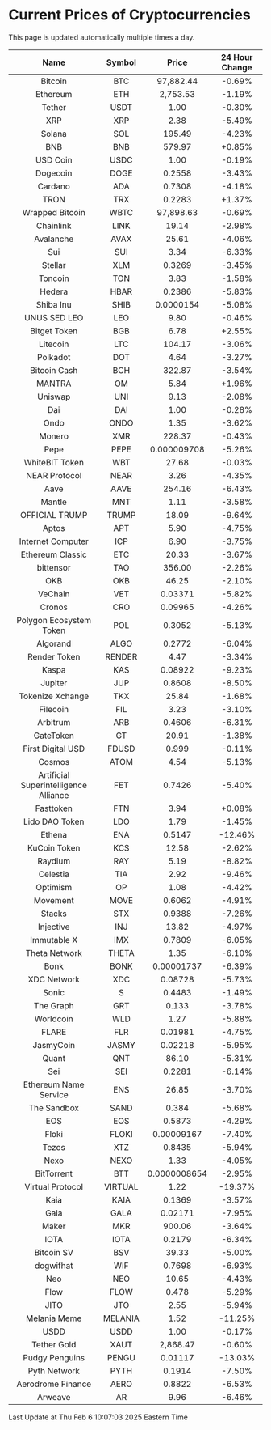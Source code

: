 # Current Prices of Cryptocurrencies
This page is updated automatically multiple times a day.

| Name | Symbol | Price | 24 Hour Change |
| :---: |:---:| :---: | :---: |
| Bitcoin | BTC | 97,882.44 | -0.69% |
| Ethereum | ETH | 2,753.53 | -1.19% |
| Tether | USDT | 1.00 | -0.30% |
| XRP | XRP | 2.38 | -5.49% |
| Solana | SOL | 195.49 | -4.23% |
| BNB | BNB | 579.97 | +0.85% |
| USD Coin | USDC | 1.00 | -0.19% |
| Dogecoin | DOGE | 0.2558 | -3.43% |
| Cardano | ADA | 0.7308 | -4.18% |
| TRON | TRX | 0.2283 | +1.37% |
| Wrapped Bitcoin | WBTC | 97,898.63 | -0.69% |
| Chainlink | LINK | 19.14 | -2.98% |
| Avalanche | AVAX | 25.61 | -4.06% |
| Sui | SUI | 3.34 | -6.33% |
| Stellar | XLM | 0.3269 | -3.45% |
| Toncoin | TON | 3.83 | -1.58% |
| Hedera | HBAR | 0.2386 | -5.83% |
| Shiba Inu | SHIB | 0.0000154 | -5.08% |
| UNUS SED LEO | LEO | 9.80 | -0.46% |
| Bitget Token | BGB | 6.78 | +2.55% |
| Litecoin | LTC | 104.17 | -3.06% |
| Polkadot | DOT | 4.64 | -3.27% |
| Bitcoin Cash | BCH | 322.87 | -3.54% |
| MANTRA | OM | 5.84 | +1.96% |
| Uniswap | UNI | 9.13 | -2.08% |
| Dai | DAI | 1.00 | -0.28% |
| Ondo | ONDO | 1.35 | -3.62% |
| Monero | XMR | 228.37 | -0.43% |
| Pepe | PEPE | 0.000009708 | -5.26% |
| WhiteBIT Token | WBT | 27.68 | -0.03% |
| NEAR Protocol | NEAR | 3.26 | -4.35% |
| Aave | AAVE | 254.16 | -6.43% |
| Mantle | MNT | 1.11 | -3.58% |
| OFFICIAL TRUMP | TRUMP | 18.09 | -9.64% |
| Aptos | APT | 5.90 | -4.75% |
| Internet Computer | ICP | 6.90 | -3.75% |
| Ethereum Classic | ETC | 20.33 | -3.67% |
| bittensor | TAO | 356.00 | -2.26% |
| OKB | OKB | 46.25 | -2.10% |
| VeChain | VET | 0.03371 | -5.82% |
| Cronos | CRO | 0.09965 | -4.26% |
| Polygon Ecosystem Token | POL | 0.3052 | -5.13% |
| Algorand | ALGO | 0.2772 | -6.04% |
| Render Token | RENDER | 4.47 | -3.34% |
| Kaspa | KAS | 0.08922 | -9.23% |
| Jupiter | JUP | 0.8608 | -8.50% |
| Tokenize Xchange | TKX | 25.84 | -1.68% |
| Filecoin | FIL | 3.23 | -3.10% |
| Arbitrum | ARB | 0.4606 | -6.31% |
| GateToken | GT | 20.91 | -1.38% |
| First Digital USD | FDUSD | 0.999 | -0.11% |
| Cosmos | ATOM | 4.54 | -5.13% |
| Artificial Superintelligence Alliance | FET | 0.7426 | -5.40% |
| Fasttoken | FTN | 3.94 | +0.08% |
| Lido DAO Token | LDO | 1.79 | -1.45% |
| Ethena | ENA | 0.5147 | -12.46% |
| KuCoin Token | KCS | 12.58 | -2.62% |
| Raydium | RAY | 5.19 | -8.82% |
| Celestia | TIA | 2.92 | -9.46% |
| Optimism | OP | 1.08 | -4.42% |
| Movement | MOVE | 0.6062 | -4.91% |
| Stacks | STX | 0.9388 | -7.26% |
| Injective | INJ | 13.82 | -4.97% |
| Immutable X | IMX | 0.7809 | -6.05% |
| Theta Network | THETA | 1.35 | -6.10% |
| Bonk | BONK | 0.00001737 | -6.39% |
| XDC Network | XDC | 0.08728 | -5.73% |
| Sonic | S | 0.4483 | -1.49% |
| The Graph | GRT | 0.133 | -3.78% |
| Worldcoin | WLD | 1.27 | -5.88% |
| FLARE | FLR | 0.01981 | -4.75% |
| JasmyCoin | JASMY | 0.02218 | -5.95% |
| Quant | QNT | 86.10 | -5.31% |
| Sei | SEI | 0.2281 | -6.14% |
| Ethereum Name Service | ENS | 26.85 | -3.70% |
| The Sandbox | SAND | 0.384 | -5.68% |
| EOS | EOS | 0.5873 | -4.29% |
| Floki | FLOKI | 0.00009167 | -7.40% |
| Tezos | XTZ | 0.8435 | -5.94% |
| Nexo | NEXO | 1.33 | -4.05% |
| BitTorrent | BTT | 0.0000008654 | -2.95% |
| Virtual Protocol | VIRTUAL | 1.22 | -19.37% |
| Kaia | KAIA | 0.1369 | -3.57% |
| Gala | GALA | 0.02171 | -7.95% |
| Maker | MKR | 900.06 | -3.64% |
| IOTA | IOTA | 0.2179 | -6.34% |
| Bitcoin SV | BSV | 39.33 | -5.00% |
| dogwifhat | WIF | 0.7698 | -6.93% |
| Neo | NEO | 10.65 | -4.43% |
| Flow | FLOW | 0.478 | -5.29% |
| JITO | JTO | 2.55 | -5.94% |
| Melania Meme | MELANIA | 1.52 | -11.25% |
| USDD | USDD | 1.00 | -0.17% |
| Tether Gold | XAUT | 2,868.47 | -0.60% |
| Pudgy Penguins | PENGU | 0.01117 | -13.03% |
| Pyth Network | PYTH | 0.1914 | -7.50% |
| Aerodrome Finance | AERO | 0.8822 | -6.53% |
| Arweave | AR | 9.96 | -6.46% |

Last Update at Thu Feb  6 10:07:03 2025 Eastern Time